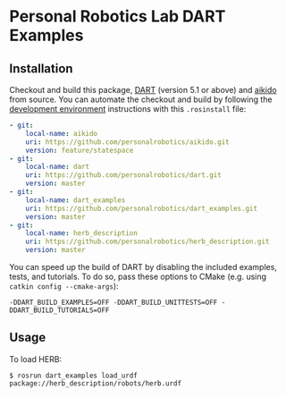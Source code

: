 # Personal Robotics Lab DART Examples

## Installation
Checkout and build this package,
[DART](https://github.com/dartsim/dart.git) (version 5.1 or above)
and [aikido](https://github.com/personalrobotics/aikido.git) from source. You
can automate the checkout and build by following the
[development environment](https://www.personalrobotics.ri.cmu.edu/software/development-environment)
instructions with this `.rosinstall` file:
```yaml
- git:
    local-name: aikido
    uri: https://github.com/personalrobotics/aikido.git
    version: feature/statespace
- git:
    local-name: dart
    uri: https://github.com/personalrobotics/dart.git
    version: master
- git:
    local-name: dart_examples
    uri: https://github.com/personalrobotics/dart_examples.git
    version: master
- git:
    local-name: herb_description
    uri: https://github.com/personalrobotics/herb_description.git
    version: master
```
You can speed up the build of DART by disabling the included examples, tests,
and tutorials. To do so, pass these options to CMake (e.g. using `catkin
config --cmake-args`):
```shell
-DDART_BUILD_EXAMPLES=OFF -DDART_BUILD_UNITTESTS=OFF -DDART_BUILD_TUTORIALS=OFF
```

## Usage
To load HERB:
```shell
$ rosrun dart_examples load_urdf package://herb_description/robots/herb.urdf
```
